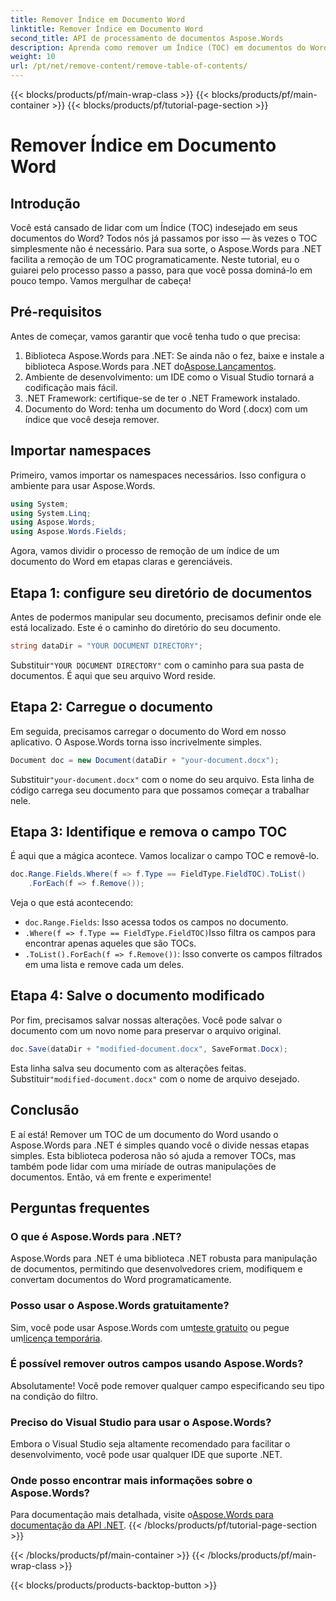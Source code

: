 ```yaml
---
title: Remover Índice em Documento Word
linktitle: Remover Índice em Documento Word
second_title: API de processamento de documentos Aspose.Words
description: Aprenda como remover um Índice (TOC) em documentos do Word usando o Aspose.Words para .NET com este tutorial fácil de seguir.
weight: 10
url: /pt/net/remove-content/remove-table-of-contents/
---
```


{{< blocks/products/pf/main-wrap-class >}}
{{< blocks/products/pf/main-container >}}
{{< blocks/products/pf/tutorial-page-section >}}

# Remover Índice em Documento Word

## Introdução

Você está cansado de lidar com um Índice (TOC) indesejado em seus documentos do Word? Todos nós já passamos por isso — às vezes o TOC simplesmente não é necessário. Para sua sorte, o Aspose.Words para .NET facilita a remoção de um TOC programaticamente. Neste tutorial, eu o guiarei pelo processo passo a passo, para que você possa dominá-lo em pouco tempo. Vamos mergulhar de cabeça!

## Pré-requisitos

Antes de começar, vamos garantir que você tenha tudo o que precisa:

1.  Biblioteca Aspose.Words para .NET: Se ainda não o fez, baixe e instale a biblioteca Aspose.Words para .NET do[Aspose.Lançamentos](https://releases.aspose.com/words/net/).
2. Ambiente de desenvolvimento: um IDE como o Visual Studio tornará a codificação mais fácil.
3. .NET Framework: certifique-se de ter o .NET Framework instalado.
4. Documento do Word: tenha um documento do Word (.docx) com um índice que você deseja remover.

## Importar namespaces

Primeiro, vamos importar os namespaces necessários. Isso configura o ambiente para usar Aspose.Words.

```csharp
using System;
using System.Linq;
using Aspose.Words;
using Aspose.Words.Fields;
```

Agora, vamos dividir o processo de remoção de um índice de um documento do Word em etapas claras e gerenciáveis.

## Etapa 1: configure seu diretório de documentos

Antes de podermos manipular seu documento, precisamos definir onde ele está localizado. Este é o caminho do diretório do seu documento.

```csharp
string dataDir = "YOUR DOCUMENT DIRECTORY";
```

 Substituir`"YOUR DOCUMENT DIRECTORY"` com o caminho para sua pasta de documentos. É aqui que seu arquivo Word reside.

## Etapa 2: Carregue o documento

Em seguida, precisamos carregar o documento do Word em nosso aplicativo. O Aspose.Words torna isso incrivelmente simples.

```csharp
Document doc = new Document(dataDir + "your-document.docx");
```

 Substituir`"your-document.docx"` com o nome do seu arquivo. Esta linha de código carrega seu documento para que possamos começar a trabalhar nele.

## Etapa 3: Identifique e remova o campo TOC

É aqui que a mágica acontece. Vamos localizar o campo TOC e removê-lo.

```csharp
doc.Range.Fields.Where(f => f.Type == FieldType.FieldTOC).ToList()
    .ForEach(f => f.Remove());
```

Veja o que está acontecendo:
- `doc.Range.Fields`: Isso acessa todos os campos no documento.
- `.Where(f => f.Type == FieldType.FieldTOC)`Isso filtra os campos para encontrar apenas aqueles que são TOCs.
- `.ToList().ForEach(f => f.Remove())`: Isso converte os campos filtrados em uma lista e remove cada um deles.

## Etapa 4: Salve o documento modificado

Por fim, precisamos salvar nossas alterações. Você pode salvar o documento com um novo nome para preservar o arquivo original.

```csharp
doc.Save(dataDir + "modified-document.docx", SaveFormat.Docx);
```

 Esta linha salva seu documento com as alterações feitas. Substituir`"modified-document.docx"` com o nome de arquivo desejado.

## Conclusão

E aí está! Remover um TOC de um documento do Word usando o Aspose.Words para .NET é simples quando você o divide nessas etapas simples. Esta biblioteca poderosa não só ajuda a remover TOCs, mas também pode lidar com uma miríade de outras manipulações de documentos. Então, vá em frente e experimente!

## Perguntas frequentes

### O que é Aspose.Words para .NET?

Aspose.Words para .NET é uma biblioteca .NET robusta para manipulação de documentos, permitindo que desenvolvedores criem, modifiquem e convertam documentos do Word programaticamente.

### Posso usar o Aspose.Words gratuitamente?

 Sim, você pode usar Aspose.Words com um[teste gratuito](https://releases.aspose.com/) ou pegue um[licença temporária](https://purchase.aspose.com/temporary-license/).

### É possível remover outros campos usando Aspose.Words?

Absolutamente! Você pode remover qualquer campo especificando seu tipo na condição do filtro.

### Preciso do Visual Studio para usar o Aspose.Words?

Embora o Visual Studio seja altamente recomendado para facilitar o desenvolvimento, você pode usar qualquer IDE que suporte .NET.

### Onde posso encontrar mais informações sobre o Aspose.Words?

 Para documentação mais detalhada, visite o[Aspose.Words para documentação da API .NET](https://reference.aspose.com/words/net/).
{{< /blocks/products/pf/tutorial-page-section >}}

{{< /blocks/products/pf/main-container >}}
{{< /blocks/products/pf/main-wrap-class >}}

{{< blocks/products/products-backtop-button >}}
